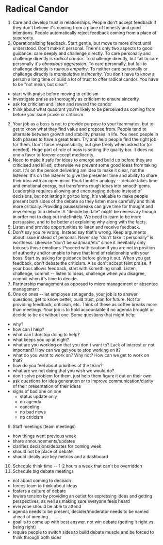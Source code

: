# Radical Candor

1. Care and develop trust in relationships. People don't accept feedback if they don't believe it's coming from a place of honesty and good intentions. People automatically reject feedback coming from a place of superority. 
2. Operationalizing feedback. Start gentle, but move to more direct until understood. Don't make it personal. There's only two aspects to good guidance: care deeply and challenge directly. To care personally and challenge directly is _radical candor_. To challenge directly, but fail to care personally it's _obnoxious aggression_. To care personally, but fail to challenge directly is _ruinous empathy_. To neither care personally or challenge directly is _manipulative insincerity_. You don't have to know a person a long time or build a lot of trust to offer radical candor. You have to be "not mean, but clear". 
  - start with praise before moving to criticism
  - investigate praise as thoroughly as criticism to ensure sincerity
  - ask for criticism and listen and reward the candor
  - think about what quadrant you're likely to be perceived as coming from before you issue praise or criticism
3. Your job as a boss is not to provide purpose to your teammates, but to get to know what they find value and propose from. People tend to alternate between growth and stability phases in life. You need people in both phases to have a great team. Try and help people find the right job for them. Don't force responsibility, but give freely when asked for (or needed). Huge part of role of boss is setting the quality bar. It does no one a favor to forever accept mediocrity.
4. Need to make it safe for ideas to emerge and build up before they are criticised and killed, otherwise we prevent some good ideas from taking root. It's on the person delivering am idea to make it clear, not the listener. It's on the listener to give the presenter time and ability to share their idea with an open mind. Rock tumbler analogy -- debate takes time and emotional energy, but transforms rough ideas into smooth gems. Leadership requires allowing and encouraging debate instead of decisions, but not letting it go too long. It's valuable to make people present both sides of the debate so they listen more carefully and think more critically. Providing pauses/breaks can give time for thought and new energy to a debate. A "decide by date" might be necessary though in order not to drag out indefinitely. We need to learn to be more persuasive, and to be better at explaining why along with the facts.
5. Listen and provide opportunities to listen and receive feedback.
6. Don't say you're wrong. Instead say that's wrong. Keep arguments about issue instead of personal. Never say "don't take it personally" is worthless. Likewise "don't be sad/mad/etc" since it inevitably only focuses those emotions. Proceed with caution if you are not in position of authority and/or unable to have that kind of relationship with your boss. Start by asking for guidance before giving it out. When you get feedback, don't debate the criticism. Also don't accept feint praise. If your boss allows feedback, start with something small. Listen, challenge, commit -- listen to ideas, challenge when you disagree, commit when it's time to decide. 
7. Partnership management as opposed to micro management or absentee management
8. One on ones -- let employee set agenda, your job is to answer questions, get to know better, build trust, plan for future. Not for providing feedback, criticism, etc. Think of these as coffee breaks more than meetings. Your job is to hold accountable if no agenda brought or decide to be ok without one. Some questions that might help:
  -  why?
  - how can I help?
  - what can I do/stop doing to help?
  - what keeps you up at night?
  - what are you working on that you don't want to? Lack of interest or not important? How can we get you to stop working on it?
  - what do you want to work on? Why not? How can we get to work on that?
  - how do you feel about priorities of the team?
  - what are we not doing that you wish we would do?
  - don't solve problem for them, just help them figure it out on their own
  - ask questions for idea generation or to improve communication/clarity of their presentation of their ideas
  - signs of bad one on one
    - status update only
    - no agenda
    - canceling
    - no bad news
    - no criticism
9. Staff meetings (team meetings)
  - how things went previous week
  - share announcements/updates
  - clarifies decisions/debates for coming week
  - should not be place of debate
  - should ideally use key metrics and a dashboard
10. Schedule think time -- 1-2 hours a week that can't be overridden
11. Schedule big debate meetings
  - not about coming to decision
  - forces team to think about ideas
  - fosters a culture of debate
  - lowers tension by providing an outlet for expressing ideas and getting perspectives, as well as making sure everyone feels heard
  - everyone should be able to attend
  - agenda needs to be present, decider/moderator needs to be named ahead of meeting
  - goal is to come up with best answer, not win debate (getting it right vs being right)
  - require people to switch sides to build debate muscle and be forced to think through both sides
